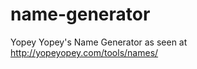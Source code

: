 name-generator
==============

Yopey Yopey's Name Generator as seen at http://yopeyopey.com/tools/names/
